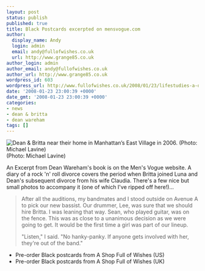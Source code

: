 ```yaml
---
layout: post
status: publish
published: true
title: Black Postcards excerpted on mensvogue.com
author:
  display_name: Andy
  login: admin
  email: andy@fullofwishes.co.uk
  url: http://www.grange85.co.uk
author_login: admin
author_email: andy@fullofwishes.co.uk
author_url: http://www.grange85.co.uk
wordpress_id: 603
wordpress_url: http://www.fullofwishes.co.uk/2008/01/23/lifestudies-a-diary-of-a-rock-n-roll-divorce-music-mensvoguecom/
date: '2008-01-23 23:00:39 +0000'
date_gmt: '2008-01-23 23:00:39 +0000'
categories:
- news
- dean & britta
- dean wareham
tags: []
---
```

<div class="imagebox-a"><img src="http://www.fullofwishes.co.uk/wp/wp-content/uploads/2008/01/deanbritta.jpg" alt='Dean & Britta near their home in Manhattan’s East Village in 2006. (Photo: Michael Lavine)' /><br />
(Photo: Michael Lavine)</div>
<p>An Excerpt from Dean Wareham's book is on the Men's Vogue website. <span class="removed_link" title="http://www.mensvogue.com/arts/music/articles/2008/02/facingthemusic">A diary of a rock 'n' roll divorce</span> covers the period when Britta joined Luna and Dean's subsequent divorce from his wife Claudia. There's a few nice but small photos to accompany it (one of which I've ripped off here!)...</p>
<blockquote><p>After all the auditions, my bandmates and I stood outside on Avenue A to pick our new bassist. Our drummer, Lee, was sure that we should hire Britta. I was leaning that way. Sean, who played guitar, was on the fence. This was as close to a unanimous decision as we were going to get. It would be the first time a girl was part of our lineup.</p>
<p>"Listen," I said. "No hanky-panky. If anyone gets involved with her, they're out of the band."</p></blockquote>
<ul>
<li><span class="removed_link" title="http://shop.fullofwishes.co.uk/us/1594201552">Pre-order Black postcards from A Shop Full of Wishes (US)</span></li>
<li><span class="removed_link" title="http://shop.fullofwishes.co.uk/uk/1594201552">Pre-order Black postcards from A Shop Full of Wishes (UK)</span></li>
</ul>
